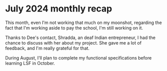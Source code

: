 # July 2024 monthly recap

This month, even I'm not working that much on my moonshot, regarding the fact that I'm working aside to pay the school, I'm still working on it.

Thanks to Dee's contact, Shradda, an deaf Indian entrepreneur, I had the chance to discuss with her about my project. She gave me a lot of feedback, and I'm really grateful for that.

During August, I'll plan to complete my functional specifications before learning LSF in October.
